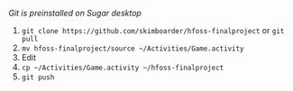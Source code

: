 _Git is preinstalled on Sugar desktop_

1. `git clone https://github.com/skimboarder/hfoss-finalproject` or `git pull`
2. `mv hfoss-finalproject/source ~/Activities/Game.activity`
3. Edit
4. `cp ~/Activities/Game.activity ~/hfoss-finalproject`
5. `git push`
